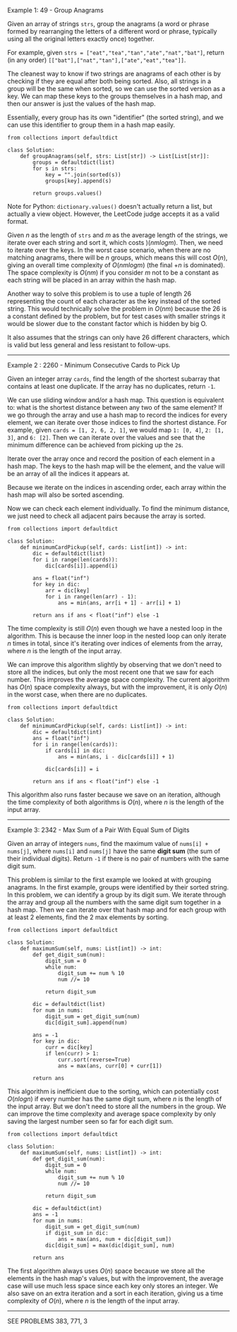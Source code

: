 Example 1: 49 - Group Anagrams

Given an array of strings `strs`, group the anagrams (a word or phrase formed by rearranging the letters of a different word or phrase, typically using all the original letters exactly once) together.

For example, given `strs = ["eat","tea","tan","ate","nat","bat"]`, return (in any order) `[["bat"],["nat","tan"],["ate","eat","tea"]]`.

The cleanest way to know if two strings are anagrams of each other is by checking if they are equal after both being sorted. Also, all strings in a group will be the same when sorted, so we can use the sorted version as a key. We can map these keys to the groups themselves in a hash map, and then our answer is just the values of the hash map.

Essentially, every group has its own "identifier" (the sorted string), and we can use this identifier to group them in a hash map easily.

```
from collections import defaultdict

class Solution:
    def groupAnagrams(self, strs: List[str]) -> List[List[str]]:
        groups = defaultdict(list)
        for s in strs:
            key = "".join(sorted(s))
            groups[key].append(s)
        
        return groups.values()
```

Note for Python: `dictionary.values()` doesn't actually return a list, but actually a view object. However, the LeetCode judge accepts it as a valid format.

Given $n$ as the length of `strs` and $m$ as the average length of the strings, we iterate over each string and sort it, which costs $)(nm log m)$. Then, we need to iterate over the keys. In the worst case scenario, when there are no matching anagrams, there will be $n$ groups, which means this will cost $O(n)$, giving an overall time complexity of $O(nm log m)$ (the final $+n$ is dominated). The space complexity is $O(nm)$ if you consider $m$ not to be a constant as each string will be placed in an array within the hash map.

Another way to solve this problem is to use a tuple of length 26 representing the count of each character as the key instead of the sorted string. This would technically solve the problem in $O(nm)$ because the 26 is a constant defined by the problem, but for test cases with smaller strings it would be slower due to the constant factor which is hidden by big O.

It also assumes that the strings can only have 26 different characters, which is valid but less general and less resistant to follow-ups.

---------------------------------------

Example 2 : 2260 - Minimum Consecutive Cards to Pick Up

Given an integer array `cards`, find the length of the shortest subarray that contains at least one duplicate. If the array has no duplicates, return `-1`.

We can use sliding window and/or a hash map. This question is equivalent to: what is the shortest distance between any two of the same element? If we go through the array and use a hash map to record the indices for every element, we can iterate over those indices to find the shortest distance. For example, given `cards = [1, 2, 6, 2, 1]`, we would map `1: [0, 4]`, `2: [1, 3]`, and `6: [2]`. Then we can iterate over the values and see that the minimum difference can be achieved from picking up the `2`s.

Iterate over the array once and record the position of each element in a hash map. The keys to the hash map will be the element, and the value will be an array of all the indices it appears at.

Because we iterate on the indices in ascending order, each array within the hash map will also be sorted ascending.

Now we can check each element individually. To find the minimum distance, we just need to check all adjacent pairs because the array is sorted.

```
from collections import defaultdict

class Solution:
    def minimumCardPickup(self, cards: List[int]) -> int:
        dic = defaultdict(list)
        for i in range(len(cards)):
            dic[cards[i]].append(i)
            
        ans = float("inf")
        for key in dic:
            arr = dic[key]
            for i in range(len(arr) - 1):
                ans = min(ans, arr[i + 1] - arr[i] + 1)
        
        return ans if ans < float("inf") else -1
```

The time complexity is still $O(n)$ even though we have a nested loop in the algorithm. This is because the inner loop in the nested loop can only iterate $n$ times in total, since it's iterating over indices of elements from the array, where $n$ is the length of the input array.

We can improve this algorithm slightly by observing that we don't need to store all the indices, but only the most recent one that we saw for each number. This improves the average space complexity. The current algorithm has $O(n)$ space complexity always, but with the improvement, it is only $O(n)$ in the worst case, when there are no duplicates. 

```
from collections import defaultdict

class Solution:
    def minimumCardPickup(self, cards: List[int]) -> int:
        dic = defaultdict(int)
        ans = float("inf")
        for i in range(len(cards)):
            if cards[i] in dic:
                ans = min(ans, i - dic[cards[i]] + 1)
            
            dic[cards[i]] = i

        return ans if ans < float("inf") else -1
```

This algorithm also runs faster because we save on an iteration, although the time complexity of both algorithms is $O(n)$, where $n$ is the length of the input array.

--------------------------------------------

Example 3: 2342 - Max Sum of a Pair With Equal Sum of Digits

Given an array of integers `nums`, find the maximum value of `nums[i] + nums[j]`, where `nums[i]` and `nums[j]` have the same **digit sum** (the sum of their individual digits). Return `-1` if there is no pair of numbers with the same digit sum.

This problem is similar to the first example we looked at with grouping anagrams. In the first example, groups were identified by their sorted string. In this problem, we can identify a group by its digit sum. We iterate through the array and group all the numbers with the same digit sum together in a hash map. Then we can iterate over that hash map and for each group with at least 2 elements, find the 2 max elements by sorting.

```
from collections import defaultdict

class Solution:
    def maximumSum(self, nums: List[int]) -> int:
        def get_digit_sum(num):
            digit_sum = 0
            while num:
                digit_sum += num % 10
                num //= 10
            
            return digit_sum
        
        dic = defaultdict(list)
        for num in nums:
            digit_sum = get_digit_sum(num)
            dic[digit_sum].append(num)
        
        ans = -1
        for key in dic:
            curr = dic[key]
            if len(curr) > 1:
                curr.sort(reverse=True)
                ans = max(ans, curr[0] + curr[1])
        
        return ans
```

This algorithm is inefficient due to the sorting, which can potentially cost $O(nlogn)$ if every number has the same digit sum, where $n$ is the length of the input array. But we don't need to store all the numbers in the group. We can improve the time complexity and average space complexity by only saving the largest number seen so far for each digit sum.

```
from collections import defaultdict

class Solution:
    def maximumSum(self, nums: List[int]) -> int:
        def get_digit_sum(num):
            digit_sum = 0
            while num:
                digit_sum += num % 10
                num //= 10
            
            return digit_sum
        
        dic = defaultdict(int)
        ans = -1
        for num in nums:
            digit_sum = get_digit_sum(num)
            if digit_sum in dic:
                ans = max(ans, num + dic[digit_sum])
            dic[digit_sum] = max(dic[digit_sum], num)

        return ans
```

The first algorithm always uses $O(n)$ space because we store all the elements in the hash map's values, but with the improvement, the average case will use much less space since each key only stores an integer. We also save on an extra iteration and a sort in each iteration, giving us a time complexity of $O(n)$, where $n$ is the length of the input array.

----------------------------------

SEE PROBLEMS 383, 771, 3